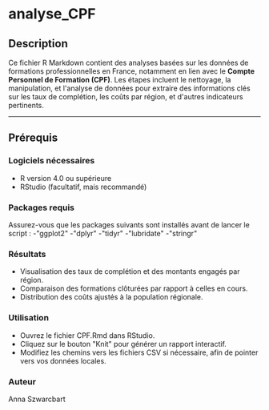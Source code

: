# analyse_CPF

## Description
Ce fichier R Markdown contient des analyses basées sur les données de formations professionnelles en France, notamment en lien avec le **Compte Personnel de Formation (CPF)**. Les étapes incluent le nettoyage, la manipulation, et l'analyse de données pour extraire des informations clés sur les taux de complétion, les coûts par région, et d'autres indicateurs pertinents.

---

## Prérequis

### Logiciels nécessaires
- R version 4.0 ou supérieure
- RStudio (facultatif, mais recommandé)

### Packages requis
Assurez-vous que les packages suivants sont installés avant de lancer le script :
-"ggplot2"
-"dplyr"
-"tidyr"
-"lubridate"
-"stringr"

### Résultats
- Visualisation des taux de complétion et des montants engagés par région.
- Comparaison des formations clôturées par rapport à celles en cours.
- Distribution des coûts ajustés à la population régionale.
  
### Utilisation
- Ouvrez le fichier CPF.Rmd dans RStudio.
- Cliquez sur le bouton "Knit" pour générer un rapport interactif.
- Modifiez les chemins vers les fichiers CSV si nécessaire, afin de pointer vers vos données locales.

### Auteur
Anna Szwarcbart


